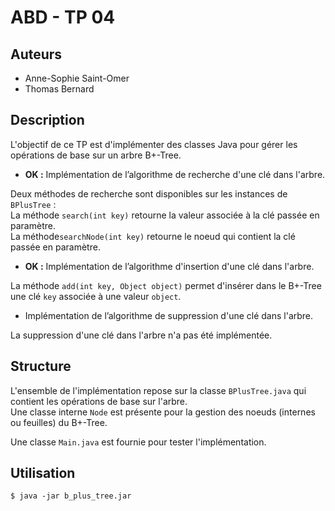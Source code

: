 ABD - TP 04
===========

Auteurs
-------

- Anne-Sophie Saint-Omer
- Thomas Bernard

Description
-----------

L'objectif de ce TP est d'implémenter des classes Java pour gérer les opérations de base sur un arbre B+-Tree.

- **OK :** Implémentation de l’algorithme de recherche d'une clé dans l'arbre.

Deux méthodes de recherche sont disponibles sur les instances de `BPlusTree` :  
La méthode `search(int key)` retourne la valeur associée à la clé passée en paramètre.  
La méthode`searchNode(int key)` retourne le noeud qui contient la clé passée en paramètre.  

- **OK :** Implémentation de l’algorithme d'insertion d'une clé dans l'arbre.

La méthode `add(int key, Object object)` permet d'insérer dans le B+-Tree une clé `key` associée à une valeur `object`.  

- Implémentation de l’algorithme de suppression d'une clé dans l'arbre.

La suppression d'une clé dans l'arbre n'a pas été implémentée.  

Structure
---------

L'ensemble de l'implémentation repose sur la classe `BPlusTree.java` qui contient les opérations de base sur l'arbre.  
Une classe interne `Node` est présente pour la gestion des noeuds (internes ou feuilles) du B+-Tree.  

Une classe `Main.java` est fournie pour tester l'implémentation.

Utilisation
-----------

```
$ java -jar b_plus_tree.jar
```
